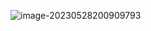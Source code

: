 ![image-20230528200909793](C:\Users\98251\AppData\Roaming\Typora\typora-user-images\image-20230528200909793.png)
